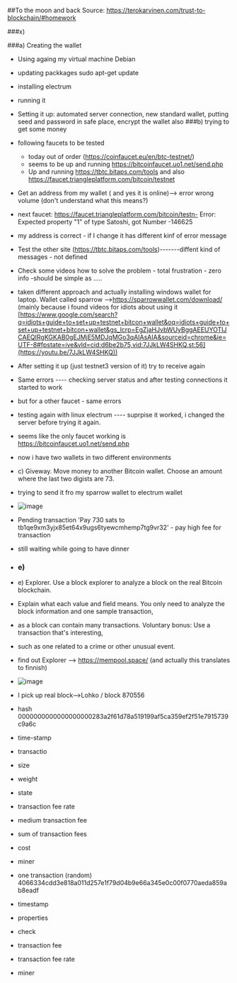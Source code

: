 ##To the moon and back
Source: https://terokarvinen.com/trust-to-blockchain/#homework

###x)

###a) Creating the wallet
 - Using againg my virtual machine Debian
 - updating packkages sudo apt-get update
 - installing electrum
 - running it
 - Setting it up: automated server connection, new standard wallet, putting seed  and password in safe place, encrypt the wallet also
###b) trying to get some money
- following faucets to be tested
  - today out of order (https://coinfaucet.eu/en/btc-testnet/)
  - seems to be up and running https://bitcoinfaucet.uo1.net/send.php
  - Up and running https://tbtc.bitaps.com/tools and also https://faucet.triangleplatform.com/bitcoin/testnet
      
- Get an address from my wallet ( and yes it is online)--> error wrong volume (don't understand what this means?)
- next faucet: https://faucet.triangleplatform.com/bitcoin/testn- Error: Expected property "1" of type Satoshi, got Number -146625
- my address is correct - if I change it has different kinf of error message
- Test the other site (https://tbtc.bitaps.com/tools)-------diffent kind of messages - not defined
- Check some videos how to solve the problem - total frustration - zero info -should be simple as .....
- taken different approach and actually installing windows wallet for laptop. Wallet called sparrow -->https://sparrowwallet.com/download/ (mainly because i found videos for idiots about using it [https://www.google.com/search?q=idiots+guide+to+set+up+testnet+bitcon+wallet&oq=idiots+guide+to+set+up+testnet+bitcon+wallet&gs_lcrp=EgZjaHJvbWUyBggAEEUYOTIJCAEQIRgKGKAB0gEJMjE5MDJqMGo3qAIAsAIA&sourceid=chrome&ie=UTF-8#fpstate=ive&vld=cid:d6be2b75,vid:7JJkLW4SHKQ,st:56](https://youtu.be/7JJkLW4SHKQ))
- After setting it up (just testnet3 version of it) try to receive again
- Same errors ---- checking server status and after testing connections it started to work
- but for a other faucet - same errors
- testing again with linux electrum ---- suprpise it worked, i changed the server before trying it again.
- seems like the only faucet working is https://bitcoinfaucet.uo1.net/send.php
- now i have two wallets in two different environments
- c) Giveway. Move money to another Bitcoin wallet. Choose an amount where the last two digists are 73.
- trying to send it fro my sparrow wallet to electrum wallet
- ![image](https://github.com/user-attachments/assets/af32ccc0-fd69-43f8-aa08-4377d43259cb)
- Pending transaction 'Pay 730 sats to tb1qe9xm3yjx85et64x9ugs6tyewcmhemp7tg9vr32' - pay high fee for transaction
- still waiting while going to have dinner



- ### e)
- e) Explorer. Use a block explorer to analyze a block on the real Bitcoin blockchain.
-  Explain what each value and field means. You only need to analyze the block information and one sample transaction,
-   as a block can contain many transactions. Voluntary bonus: Use a transaction that's interesting,
-   such as one related to a crime or other unusual event.
-   find out Explorer --> https://mempool.space/ (and actually this translates to finnish)
-   ![image](https://github.com/user-attachments/assets/58c6763e-40fd-4193-94c9-74046c493ca8)
-   I pick up real block-->Lohko / block 870556
-   hash 0000000000000000000283a2f61d78a519199af5ca359ef2f51e7915739c9a6c
-   time-stamp 
-   transactio
-   size
-   weight
-   state
-   transaction fee rate
-   medium transaction fee
-   sum of transaction fees
-   cost
-   miner
-   one transaction (random) 4066334cdd3e818a011d257e1f79d04b9e66a345e0c00f0770aeda859ab8eadf
-   timestamp
-   properties
-   check
-   transaction fee
-   transaction fee rate
-   miner



